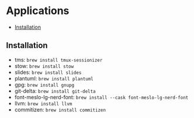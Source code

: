 # Applications

<!--toc:start-->
- [Installation](#installation)
<!--toc:end-->

## Installation

- tms: `brew install tmux-sessionizer`
- stow: `brew install stow`
- slides: `brew install slides`
- plantuml: `brew install plantuml`
- gpg: `brew install gnupg`
- git-delta: `brew install git-delta`
- font-meslo-lg-nerd-font: `brew install --cask font-meslo-lg-nerd-font`
- llvm: `brew install llvm`
- commitizen: `brew install commitizen`
